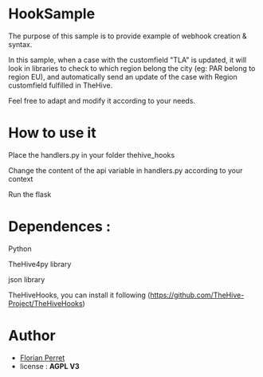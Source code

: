 # HookSample

The purpose of this sample is to provide example of webhook creation & syntax.

In this sample, when a case with the customfield "TLA" is updated, it will look in libraries to check to which region belong the city (eg: PAR belong to region EU), and automatically send an update of the case with Region customfield fulfilled in TheHive.

Feel free to adapt and modify it according to your needs.

# How to use it

Place the handlers.py in your folder thehive_hooks

Change the content of the api variable in handlers.py according to your context

Run the flask

# Dependences :

Python

TheHive4py library

json library

TheHiveHooks, you can install it following (https://github.com/TheHive-Project/TheHiveHooks)

# Author
* [Florian Perret](https://twitter.com/cyber_pescadito)
* license : **AGPL V3**

